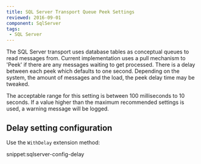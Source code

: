 ```yaml
---
title: SQL Server Transport Queue Peek Settings
reviewed: 2016-09-01
component: SqlServer
tags:
 - SQL Server
---
```


The SQL Server transport uses database tables as conceptual queues to read messages from. Current implementation uses a pull mechanism to 'Peek' if there are any messages waiting to get processed. There is a delay between each peek which defaults to one second. Depending on the system, the amount of messages and the load, the peek delay time may be tweaked. 

The acceptable range for this setting is between 100 milliseconds to 10 seconds. If a value higher than the maximum recommended settings is used, a warning message will be logged.

## Delay setting configuration

Use the `WithDelay` extension method:

snippet:sqlserver-config-delay

